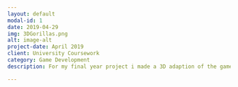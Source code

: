 ```yaml
---
layout: default
modal-id: 1
date: 2019-04-29
img: 3DGorillas.png
alt: image-alt
project-date: April 2019
client: University Coursework
category: Game Development
description: For my final year project i made a 3D adaption of the game Gorillas made by IDM.

---
```

